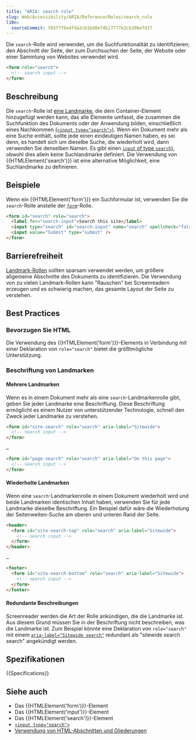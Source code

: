 ```yaml
---
title: "ARIA: search role"
slug: Web/Accessibility/ARIA/Reference/Roles/search_role
l10n:
  sourceCommit: f65f7f6e4fda2cb1bd0e7db17777e2cb20be7d27
---
```


Die `search`-Rolle wird verwendet, um die Suchfunktionalität zu identifizieren; den Abschnitt der Seite, der zum Durchsuchen der Seite, der Website oder einer Sammlung von Websites verwendet wird.

```html
<form role="search">
  <!-- search input -->
</form>
```

## Beschreibung

Die `search`-Rolle ist [eine Landmarke](/de/docs/Web/Accessibility/ARIA/Reference/Roles#3._landmark_roles), die dem Container-Element hinzugefügt werden kann, das alle Elemente umfasst, die zusammen die Suchfunktion des Dokuments oder der Anwendung bilden, einschließlich eines Nachkommen [(`<input type="search">`)](/de/docs/Web/HTML/Element/input/search). Wenn ein Dokument mehr als eine Suche enthält, sollte jede einen eindeutigen Namen haben, es sei denn, es handelt sich um dieselbe Suche, die wiederholt wird, dann verwenden Sie denselben Namen. Es gibt einen [`input` of type `search`)](/de/docs/Web/HTML/Element/input/search), obwohl dies allein keine Suchlandmarke definiert. Die Verwendung von {{HTMLElement('search')}} ist eine alternative Möglichkeit, eine Suchlandmarke zu definieren.

## Beispiele

Wenn ein {{HTMLElement('form')}} ein Suchformular ist, verwenden Sie die `search`-Rolle anstelle der [`form`](/de/docs/Web/Accessibility/ARIA/Reference/Roles/form_role)-Rolle.

```html
<form id="search" role="search">
  <label for="search-input">Search this site</label>
  <input type="search" id="search-input" name="search" spellcheck="false" />
  <input value="Submit" type="submit" />
</form>
```

## Barrierefreiheit

[Landmark-Rollen](/de/docs/Web/Accessibility/ARIA/Reference/Roles#3._landmark_roles) sollten sparsam verwendet werden, um größere allgemeine Abschnitte des Dokuments zu identifizieren. Die Verwendung von zu vielen Landmark-Rollen kann "Rauschen" bei Screenreadern erzeugen und es schwierig machen, das gesamte Layout der Seite zu verstehen.

## Best Practices

### Bevorzugen Sie HTML

Die Verwendung des {{HTMLElement('form')}}-Elements in Verbindung mit einer Deklaration von `role="search"` bietet die größtmögliche Unterstützung.

### Beschriftung von Landmarken

#### Mehrere Landmarken

Wenn es in einem Dokument mehr als eine `search`-Landmarkenrolle gibt, geben Sie jeder Landmarke eine Beschriftung. Diese Beschriftung ermöglicht es einem Nutzer von unterstützender Technologie, schnell den Zweck jeder Landmarke zu verstehen.

```html
<form id="site-search" role="search" aria-label="Sitewide">
  <!-- search input -->
</form>

…

<form id="page-search" role="search" aria-label="On this page">
  <!-- search input -->
</form>
```

#### Wiederholte Landmarken

Wenn eine `search`-Landmarkenrolle in einem Dokument wiederholt wird und beide Landmarken identischen Inhalt haben, verwenden Sie für jede Landmarke dieselbe Beschriftung. Ein Beispiel dafür wäre die Wiederholung der Seitenweiten-Suche am oberen und unteren Rand der Seite.

```html
<header>
  <form id="site-search-top" role="search" aria-label="Sitewide">
    <!-- search input -->
  </form>
</header>

…

<footer>
  <form id="site-search-bottom" role="search" aria-label="Sitewide">
    <!-- search input -->
  </form>
</footer>
```

#### Redundante Beschreibungen

Screenreader werden die Art der Rolle ankündigen, die die Landmarke ist. Aus diesem Grund müssen Sie in der Beschriftung nicht beschreiben, was die Landmarke ist. Zum Beispiel könnte eine Deklaration von `role="search"` mit einem [`aria-label="Sitewide search"`](/de/docs/Web/Accessibility/ARIA/Reference/Attributes/aria-label) redundant als "sitewide search search" angekündigt werden.

## Spezifikationen

{{Specifications}}

## Siehe auch

- Das {{HTMLElement('form')}}-Element
- Das {{HTMLElement('input')}}-Element
- Das {{HTMLElement('search')}}-Element
- [`<input type="search">`](/de/docs/Web/HTML/Element/input/search)
- [Verwendung von HTML-Abschnitten und Gliederungen](/de/docs/Web/HTML/Element/Heading_Elements)
